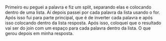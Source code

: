 Primeiro eu peguei a palavra e fiz um split, separando elas e colocando dentro de uma lista. Aí depois passei por cada palavra da lista usando o for. Após isso fui para parte principal, que é de inverter cada palavra e após isso colocando dentro da lista resposta. Após isso, coloquei que o resultado vai ser do join com um espaço para cada palavra dentro da lista. O que gerou depois em minha resposta.